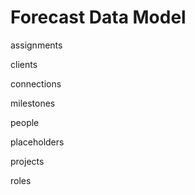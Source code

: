 # Forecast Data Model

assignments

clients

connections

milestones

people

placeholders

projects

roles

